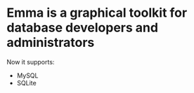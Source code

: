 Emma is a graphical toolkit for database developers and administrators
===
Now it supports:
* MySQL
* SQLite